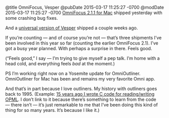 @title OmniFocus, Vesper
@pubDate 2015-03-17 11:25:27 -0700
@modDate 2015-03-17 11:25:27 -0700
<a href="https://itunes.apple.com/us/app/omnifocus-2/id867299399?mt=12">OmniFocus 2.1.1 for Mac</a> shipped yesterday with some crashing bug fixes.

And a <a href="http://vesperapp.co/">universal version of Vesper</a> shipped a couple weeks ago.

If you’re counting — and of course you’re not — that’s three shipments I’ve been involved in this year so far (counting the earlier OmniFocus 2.1). I’ve got a busy year planned. With perhaps a surprise in there. Feels good.

(“Feels good,” I say — I’m trying to give myself a pep talk. I’m home with a head cold, and everything feels *bad* at the moment.)

PS I’m working right now on a Yosemite update for OmniOutliner. OmniOutliner for Mac has been and remains my very favorite Omni app.

And that’s in part because I love outliners. My history with outliners goes back to 1995. (Example: <a href="https://github.com/scripting/frontier/blob/master/Common/source/opxml.c">15 years ago I wrote C code for reading/writing OPML</a>. I don’t link to it because there’s something to learn from the code — there isn’t — it’s just remarkable to me that I’ve been doing this kind of thing for so many years. It’s because I like it.)
